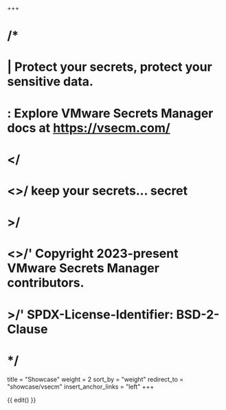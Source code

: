 +++
# /*
# |    Protect your secrets, protect your sensitive data.
# :    Explore VMware Secrets Manager docs at https://vsecm.com/
# </
# <>/  keep your secrets... secret
# >/
# <>/' Copyright 2023-present VMware Secrets Manager contributors.
# >/'  SPDX-License-Identifier: BSD-2-Clause
# */

title = "Showcase"
weight = 2
sort_by = "weight"
redirect_to = "showcase/vsecm"
insert_anchor_links = "left"
+++

{{ edit() }}